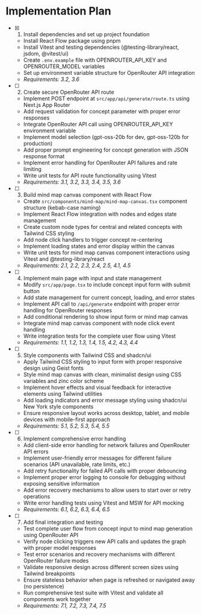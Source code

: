 # Implementation Plan

-   [x] 1. Install dependencies and set up project foundation

    -   Install React Flow package using pnpm
    -   Install Vitest and testing dependencies (@testing-library/react, jsdom, @vitest/ui)
    -   Create `.env.example` file with OPENROUTER_API_KEY and OPENROUTER_MODEL variables
    -   Set up environment variable structure for OpenRouter API integration
    -   _Requirements: 3.2, 3.6_

-   [ ] 2. Create secure OpenRouter API route

    -   Implement POST endpoint at `src/app/api/generate/route.ts` using Next.js App Router
    -   Add request validation for concept parameter with proper error responses
    -   Integrate OpenRouter API call using OPENROUTER_API_KEY environment variable
    -   Implement model selection (gpt-oss-20b for dev, gpt-oss-120b for production)
    -   Add proper prompt engineering for concept generation with JSON response format
    -   Implement error handling for OpenRouter API failures and rate limiting
    -   Write unit tests for API route functionality using Vitest
    -   _Requirements: 3.1, 3.2, 3.3, 3.4, 3.5, 3.6_

-   [ ] 3. Build mind map canvas component with React Flow

    -   Create `src/components/mind-map/mind-map-canvas.tsx` component structure (kebab-case naming)
    -   Implement React Flow integration with nodes and edges state management
    -   Create custom node types for central and related concepts with Tailwind CSS styling
    -   Add node click handlers to trigger concept re-centering
    -   Implement loading states and error display within the canvas
    -   Write unit tests for mind map canvas component interactions using Vitest and @testing-library/react
    -   _Requirements: 2.1, 2.2, 2.3, 2.4, 2.5, 4.1, 4.5_

-   [ ] 4. Implement main page with input and state management

    -   Modify `src/app/page.tsx` to include concept input form with submit button
    -   Add state management for current concept, loading, and error states
    -   Implement API call to `/api/generate` endpoint with proper error handling for OpenRouter responses
    -   Add conditional rendering to show input form or mind map canvas
    -   Integrate mind map canvas component with node click event handling
    -   Write integration tests for the complete user flow using Vitest
    -   _Requirements: 1.1, 1.2, 1.3, 1.4, 1.5, 4.2, 4.3, 4.4_

-   [ ] 5. Style components with Tailwind CSS and shadcn/ui

    -   Apply Tailwind CSS styling to input form with proper responsive design using Geist fonts
    -   Style mind map canvas with clean, minimalist design using CSS variables and zinc color scheme
    -   Implement hover effects and visual feedback for interactive elements using Tailwind utilities
    -   Add loading indicators and error message styling using shadcn/ui New York style components
    -   Ensure responsive layout works across desktop, tablet, and mobile devices with mobile-first approach
    -   _Requirements: 5.1, 5.2, 5.3, 5.4, 5.5_

-   [ ] 6. Implement comprehensive error handling

    -   Add client-side error handling for network failures and OpenRouter API errors
    -   Implement user-friendly error messages for different failure scenarios (API unavailable, rate limits, etc.)
    -   Add retry functionality for failed API calls with proper debouncing
    -   Implement proper error logging to console for debugging without exposing sensitive information
    -   Add error recovery mechanisms to allow users to start over or retry operations
    -   Write error handling tests using Vitest and MSW for API mocking
    -   _Requirements: 6.1, 6.2, 6.3, 6.4, 6.5_

-   [ ] 7. Add final integration and testing
    -   Test complete user flow from concept input to mind map generation using OpenRouter API
    -   Verify node clicking triggers new API calls and updates the graph with proper model responses
    -   Test error scenarios and recovery mechanisms with different OpenRouter failure modes
    -   Validate responsive design across different screen sizes using Tailwind breakpoints
    -   Ensure stateless behavior when page is refreshed or navigated away (no persistence)
    -   Run comprehensive test suite with Vitest and validate all components work together
    -   _Requirements: 7.1, 7.2, 7.3, 7.4, 7.5_
